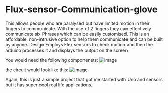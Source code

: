 # Flux-sensor-Communication-glove

This allows people who are paralysed but have limited motion in their fingers to communicate. With the use of 2 fingers they can effectively communicate six Phrases which can be easily customised. This is an affordable, non-intrusive option to help them communicate and can be built by anyone. Design Employs Flex sensors to check motion and then the arduino processes it and displays the output on the screen

You would need the following componenets:
![image](https://github.com/user-attachments/assets/7d693aac-9a3d-48cd-9115-f2b14f6eb581)

the circuit would look like this:
![image](https://github.com/user-attachments/assets/219df22b-820c-4eda-9712-8edbb46164f9)

Again, this is just a simple project that got me started with Uno and sensors but it has super cool real life applications.



